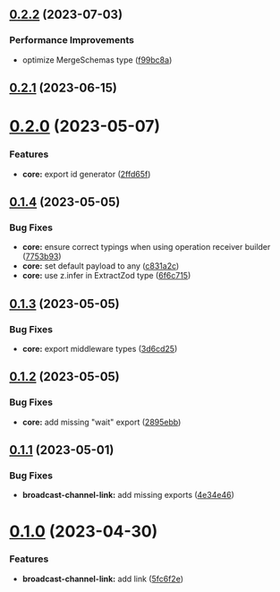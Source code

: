 ## [0.2.2](https://github.com/TheUnderScorer/musubi/compare/broadcast-channel-link-v0.2.1...broadcast-channel-link-v0.2.2) (2023-07-03)


### Performance Improvements

* optimize MergeSchemas type ([f99bc8a](https://github.com/TheUnderScorer/musubi/commit/f99bc8a309f8130a8a9d281d17cda76d1b43a021))

## [0.2.1](https://github.com/TheUnderScorer/musubi/compare/broadcast-channel-link-v0.2.0...broadcast-channel-link-v0.2.1) (2023-06-15)

# [0.2.0](https://github.com/TheUnderScorer/musubi/compare/broadcast-channel-link-v0.1.4...broadcast-channel-link-v0.2.0) (2023-05-07)


### Features

* **core:** export id generator ([2ffd65f](https://github.com/TheUnderScorer/musubi/commit/2ffd65f190e1b987d14c38ef67cae318aca9d58c))

## [0.1.4](https://github.com/TheUnderScorer/musubi/compare/broadcast-channel-link-v0.1.3...broadcast-channel-link-v0.1.4) (2023-05-05)


### Bug Fixes

* **core:** ensure correct typings when using operation receiver builder ([7753b93](https://github.com/TheUnderScorer/musubi/commit/7753b93c40b36a4589a2922dc8bad0dac2c28a11))
* **core:** set default payload to any ([c831a2c](https://github.com/TheUnderScorer/musubi/commit/c831a2c6e85aeb8afef2015dbbbd871008d48c64))
* **core:** use z.infer in ExtractZod type ([6f6c715](https://github.com/TheUnderScorer/musubi/commit/6f6c715f5fed461f40025310faaa014e178993aa))

## [0.1.3](https://github.com/TheUnderScorer/musubi/compare/broadcast-channel-link-v0.1.2...broadcast-channel-link-v0.1.3) (2023-05-05)


### Bug Fixes

* **core:** export middleware types ([3d6cd25](https://github.com/TheUnderScorer/musubi/commit/3d6cd250cf4ccf389dcda8164cae8fcfb52b6410))

## [0.1.2](https://github.com/TheUnderScorer/musubi/compare/broadcast-channel-link-v0.1.1...broadcast-channel-link-v0.1.2) (2023-05-05)


### Bug Fixes

* **core:** add missing "wait" export ([2895ebb](https://github.com/TheUnderScorer/musubi/commit/2895ebb381d49dfc02277f4ee5ecd100aabe660a))

## [0.1.1](https://github.com/TheUnderScorer/musubi/compare/broadcast-channel-link-v0.1.0...broadcast-channel-link-v0.1.1) (2023-05-01)


### Bug Fixes

* **broadcast-channel-link:** add missing exports ([4e34e46](https://github.com/TheUnderScorer/musubi/commit/4e34e46d7542620a58dbb7bfdb90c67a2aed3e07))

# [0.1.0](https://github.com/TheUnderScorer/musubi/compare/broadcast-channel-link-v0.0.1...broadcast-channel-link-v0.1.0) (2023-04-30)


### Features

* **broadcast-channel-link:** add link ([5fc6f2e](https://github.com/TheUnderScorer/musubi/commit/5fc6f2e235841afd17d33adc895497b947691bf2))
